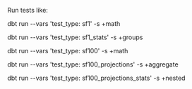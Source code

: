 Run tests like:

dbt run --vars 'test_type: sf1' -s +math

dbt run --vars 'test_type: sf1_stats' -s +groups

dbt run --vars 'test_type: sf100' -s +math

dbt run --vars 'test_type: sf100_projections' -s +aggregate

dbt run --vars 'test_type: sf100_projections_stats' -s +nested

